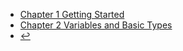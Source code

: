 * [Chapter 1 Getting Started](docs/programming-language/cpp/ch1/)
* [Chapter 2 Variables and Basic Types](docs/programming-language/cpp/ch2/)
* [:leftwards_arrow_with_hook:](docs/programming-language/)


